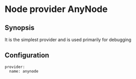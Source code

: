 # Node provider AnyNode
## Synopsis
It is the simplest provider and is used primarily for debugging

## Configuration
```
provider:
  name: anynode

```
